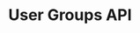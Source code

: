 # User Groups API

<div id='redoc-container'>
</div>
<script>
    (function() {
        Redoc.init('/static/_static/api/platform_user_groups_authorized_api.json', {}, document.getElementById('redoc-container'), () => {window.prepareRedocMenu ? window.prepareRedocMenu() : setTimeout(()=>{window.prepareRedocMenu()}, 2000)});
    })();
</script>
